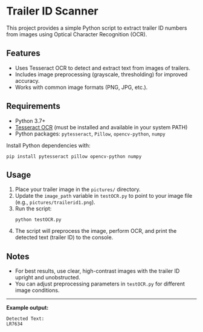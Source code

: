 # Trailer ID Scanner

This project provides a simple Python script to extract trailer ID numbers from images using Optical Character Recognition (OCR).

## Features
- Uses Tesseract OCR to detect and extract text from images of trailers.
- Includes image preprocessing (grayscale, thresholding) for improved accuracy.
- Works with common image formats (PNG, JPG, etc.).

## Requirements
- Python 3.7+
- [Tesseract OCR](https://github.com/tesseract-ocr/tesseract) (must be installed and available in your system PATH)
- Python packages: `pytesseract`, `Pillow`, `opencv-python`, `numpy`

Install Python dependencies with:
```
pip install pytesseract pillow opencv-python numpy
```

## Usage
1. Place your trailer image in the `pictures/` directory.
2. Update the `image_path` variable in `testOCR.py` to point to your image file (e.g., `pictures/trailerid1.png`).
3. Run the script:
   ```
   python testOCR.py
   ```
4. The script will preprocess the image, perform OCR, and print the detected text (trailer ID) to the console.

## Notes
- For best results, use clear, high-contrast images with the trailer ID upright and unobstructed.
- You can adjust preprocessing parameters in `testOCR.py` for different image conditions.

---

**Example output:**
```
Detected Text:
LR7634
``` 